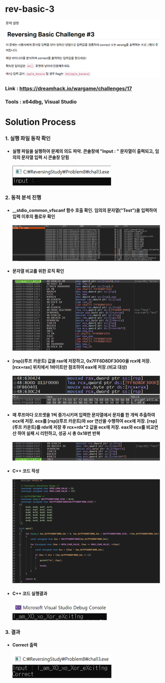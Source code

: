 # **rev-basic-3**

![01](Image/01.PNG?raw=true)
### Link : https://dreamhack.io/wargame/challenges/17
### Tools : x64dbg, Visual Studio

# **Solution Process**
### 1. 실행 파일 동작 확인
  - #### 실행 파일을 실행하여 문제의 의도 파악. 콘솔창에 "Input : " 문자열이 출력되고, 임의의 문자열 입력 시 콘솔창 닫힘
    ![02](Image/02.PNG?raw=true)

### 2. 동적 분석 진행
  - #### __stdio_common_vfscanf 함수 호출 확인. 임의의 문자열("Test")을 입력하여 입력 이후의 플로우 확인
    ![03](Image/03.PNG?raw=true)

  - #### 문자열 비교를 위한 로직 확인
    ![04](Image/04.PNG?raw=true)
    
  - #### [rsp](루프 카운트) 값을 rax에 저장하고, 0x7FF6D8DF3000을 rcx에 저장. [rcx+rax] 위치에서 1바이트만 참조하여 eax에 저장.(비교 대상)
    ![05](Image/05.PNG?raw=true)
    ![06](Image/06.PNG?raw=true)

  - #### 매 루프마다 오프셋을 1씩 증가시키며 입력한 문자열에서 문자를 한 개씩 추출하여 ecx에 저장. ecx를 [rsp](루프 카운트)와 xor 연산을 수행하여 ecx에 저장. [rsp](루프 카운트)를 rdx에 저장 후 rcx+rdx*2 값을 ecx에 저장. eax와 ecx를 비교연산 하여 실패 시 리턴하고, 성공 시 총 0x18번 반복
    ![07](Image/07.PNG?raw=true)

  - #### C++ 코드 작성
    ![08](Image/08.PNG?raw=true)

  - #### C++ 코드 실행결과
    ![09](Image/09.PNG?raw=true)
    
### 3. 결과
  - #### Correct 출력
    ![10](Image/10.PNG?raw=true)
